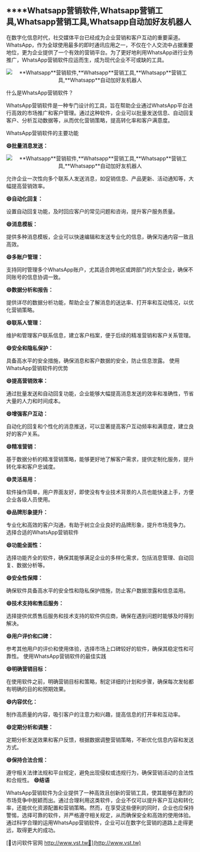 ## ****Whatsapp**营销软件,**Whatsapp**营销工具,**Whatsapp**营销工具,**Whatsapp**自动加好友机器人**

在数字化信息时代，社交媒体平台已经成为企业营销和客户互动的重要渠道。WhatsApp，作为全球使用最多的即时通讯应用之一，不仅在个人交流中占据重要地位，更为企业提供了一个有效的营销平台。为了更好地利用WhatsApp进行业务推广，WhatsApp营销软件应运而生，成为现代企业不可或缺的工具。

 <center><img src="https://vst.tw/MP4/tuiguang/png/2.png" alt="**Whatsapp**营销软件,**Whatsapp**营销工具,**Whatsapp**营销工具,**Whatsapp**自动加好友机器人"></center>

什么是WhatsApp营销软件？

WhatsApp营销软件是一种专门设计的工具，旨在帮助企业通过WhatsApp平台进行高效的市场推广和客户管理。通过这种软件，企业可以批量发送信息、自动回复客户、分析互动数据等，从而优化营销策略，提高转化率和客户满意度。

WhatsApp营销软件的主要功能

**😄批量消息发送：**

 <center><img src="https://vst.tw/MP4/tuiguang/png/5.png" alt="**Whatsapp**营销软件,**Whatsapp**营销工具,**Whatsapp**营销工具,**Whatsapp**自动加好友机器人"></center>

允许企业一次性向多个联系人发送消息，如促销信息、产品更新、活动通知等，大幅提高营销效率。

**😄自动化回复：**

设置自动回复功能，及时回应客户的常见问题和咨询，提升客户服务质量。

**😄消息模板：**

提供多种消息模板，企业可以快速编辑和发送专业化的信息，确保沟通内容一致且高效。

**😄多账户管理：**

支持同时管理多个WhatsApp账户，尤其适合跨地区或跨部门的大型企业，确保不同账号的信息协调一致。

**😄数据分析和报告：**

提供详尽的数据分析功能，帮助企业了解消息的送达率、打开率和互动情况，以优化营销策略。

**😄联系人管理：**

维护和管理客户联系信息，建立客户档案，便于后续的精准营销和客户关系管理。

**😄安全和隐私保护：**

具备高水平的安全措施，确保消息和客户数据的安全，防止信息泄露。
使用WhatsApp营销软件的优势

**😄提高营销效率：**

通过批量发送和自动回复功能，企业能够大幅提高消息发送的效率和准确性，节省大量的人力和时间成本。

**😄增强客户互动：**

自动化的回复和个性化的消息推送，可以显著提高客户互动频率和满意度，建立良好的客户关系。

**😄精准营销：**

基于数据分析的精准营销策略，能够更好地了解客户需求，提供定制化服务，提升转化率和客户忠诚度。

**😄灵活易用：**

软件操作简单，用户界面友好，即使没有专业技术背景的人员也能快速上手，方便企业各级人员使用。

**😄品牌形象提升：**

专业化和高效的客户沟通，有助于树立企业良好的品牌形象，提升市场竞争力。
选择合适的WhatsApp营销软件

**😄功能全面性：**

选择功能齐全的软件，确保其能够满足企业的多样化需求，包括消息管理、自动回复、数据分析等。

**😄安全性保障：**

确保软件具备高水平的安全性和隐私保护措施，防止客户数据泄露和信息滥用。

**😄技术支持和售后服务：**

选择提供优质售后服务和技术支持的软件供应商，确保在遇到问题时能够及时得到解决。

**😄用户评价和口碑：**

参考其他用户的评价和使用体验，选择市场上口碑较好的软件，确保其稳定性和可靠性。
使用WhatsApp营销软件的最佳实践

**😄明确营销目标：**

在使用软件之前，明确营销目标和策略，制定详细的计划和步骤，确保每次发帖都有明确的目的和预期效果。

**😄内容优化：**

制作高质量的内容，吸引客户的注意力和兴趣，提高信息的打开率和互动率。

**😄定期分析和调整：**

定期分析发送效果和客户反馈，根据数据调整营销策略，不断优化信息内容和发送方式。

**😄保持合法合规：**

遵守相关法律法规和平台规定，避免出现侵权或违规行为，确保营销活动的合法性和合规性。
**😄结语**

WhatsApp营销软件为企业提供了一种高效且创新的营销工具，使其能够在激烈的市场竞争中脱颖而出。通过合理利用这类软件，企业不仅可以提升客户互动和转化率，还能优化资源配置和营销策略。然而，在享受这些便利的同时，企业也应保持警惕，选择可靠的软件，并严格遵守相关规定，从而确保安全和高效的使用体验。通过科学合理的运用WhatsApp营销软件，企业可以在数字化营销的道路上走得更远，取得更大的成功。


[👻访问软件官网 http://www.vst.tw👻](http://www.vst.tw)
